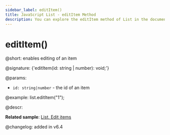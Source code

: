 ```yaml
---
sidebar_label: editItem()
title: JavaScript List - editItem Method 
description: You can explore the editItem method of List in the documentation of the DHTMLX JavaScript UI library. Browse developer guides and API reference, try out code examples and live demos, and download a free 30-day evaluation version of DHTMLX Suite.
---
```


# editItem()

@short: enables editing of an item

@signature: {'editItem(id: string | number): void;'}

@params:
- `id: string|number` - the id of an item

@example:
list.editItem("1");

@descr:

**Related sample**: [List. Edit items](https://snippet.dhtmlx.com/6wsxgswc)

@changelog: added in v6.4

[comment]: # (@relatedapi: list/api/list_editable_config.md)

[comment]: # (@related: list/work_with_list.md#editing-items)
